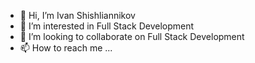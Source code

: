 - 👋 Hi, I’m Ivan Shishliannikov
- 👀 I’m interested in Full Stack Development
- 💞️ I’m looking to collaborate on Full Stack Development
- 📫 How to reach me ...

